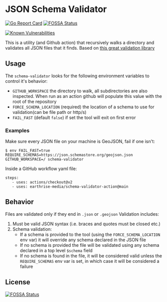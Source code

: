 # JSON Schema Validator

[![Go Report Card](https://goreportcard.com/badge/github.com/earthrise-media/schema-validator-action)](https://goreportcard.com/report/github.com/earthrise-media/schema-validator-action)
[![FOSSA Status](https://app.fossa.com/api/projects/git%2Bgithub.com%2Fearthrise-media%2Fschema-validator-action.svg?type=shield)](https://app.fossa.com/projects/git%2Bgithub.com%2Fearthrise-media%2Fschema-validator-action?ref=badge_shield)

[![Known Vulnerabilities](https://snyk.io/test/github/earthrise-media/schema-validator-action/badge.svg)](https://snyk.io/test/github/earthrise-media/schema-validator-action)

This is a utility (and Github action) that recursively walks a directory and validates all JSON files that it finds.
Based on [this great validation library](https://github.com/santhosh-tekuri/jsonschema)


## Usage 

The `schema-validator` looks for the following environment variables to control it's behavior:

- `GITHUB_WORKSPACE` the directory to walk, all subdirectories are also inspected. 
When run as an action github will populate this value with the root of the repository  
- `FORCE_SCHEMA_LOCATION` (required) the location of a schema to use for validation(can be file path or http/s) 
- `FAIL_FAST` (default `false`) if set the tool will exit on first error 



### Examples 

Make sure every JSON file on your machine is GeoJSON, fail if one isn't:

`$ env FAIL_FAST=true REQUIRE_SCHEMAS=https://json.schemastore.org/geojson.json GITHUB_WORKSPACE=/ schema-validator`

Inside a GitHub workflow yaml file:
```
steps:
   - uses: actions/checkout@v2
   - uses: earthrise-media/schema-validator-action@main
```

## Behavior

Files are validated only if they end in `.json` or `.geojson`
Validation includes:
1. Must be valid JSON syntax (i.e. braces and quotes must be closed etc.)
2. Schema validation:
   - If a schema is provided to the tool (using the `FORCE_SCHEMA_LOCATION` env var) it will override any schema declared in the JSON file
   - If no schema is provided the file will be validated using any schema declared in a top level `$schema` field
   - If no schema is found in the file, it will be considered valid unless the `REQUIRE_SCHEMAS` env var is set, in which case it will be considered a failure

## License
[![FOSSA Status](https://app.fossa.com/api/projects/git%2Bgithub.com%2Fearthrise-media%2Fschema-validator-action.svg?type=large)](https://app.fossa.com/projects/git%2Bgithub.com%2Fearthrise-media%2Fschema-validator-action?ref=badge_large)
